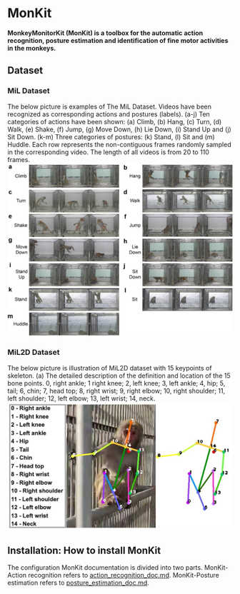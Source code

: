 # MonKit
**MonkeyMonitorKit (MonKit) is a toolbox for the automatic action recognition, posture estimation and identification of fine motor activities in the monkeys.**

## Dataset
### MiL Dataset
The below picture is examples of The MiL Dataset. Videos have been recognized as corresponding actions and postures (labels). (a-j) Ten categories of actions have been shown: (a) Climb, (b) Hang, (c) Turn, (d) Walk, (e) Shake, (f) Jump, (g) Move Down, (h) Lie Down, (i) Stand Up and (j) Sit Down. (k-m) Three categories of postures: (k) Stand, (l) Sit and (m) Huddle. Each row represents the non-contiguous frames randomly sampled in the corresponding video. The length of all videos is from 20 to 110 frames.
![MiL_dataset](/images/MiL_dataset.jpg)

### MiL2D Dataset
The below picture is illustration of MiL2D dataset with 15 keypoints of skeleton. (a) The detailed description of the definition and location of the 15 bone points. 0, right ankle; 1 right knee; 2, left knee; 3, left ankle; 4, hip; 5, tail; 6, chin; 7, head top; 8, right wrist; 9, right elbow; 10, right shoulder; 11, left shoulder; 12, left elbow; 13, left wrist; 14, neck.
![MiL2D_dataset](/images/MiL2D_dataset.jpg)

## Installation: How to install MonKit
The configuration MonKit documentation is divided into two parts. MonKit-Action recognition refers to [action_recognition_doc.md](https://github.com/MonKitFudan/MonKit/blob/main/action_recognition_doc.md). MonKit-Posture estimation refers to [posture_estimation_doc.md](https://github.com/MonKitFudan/MonKit/blob/main/posture_estimation_doc.md).

